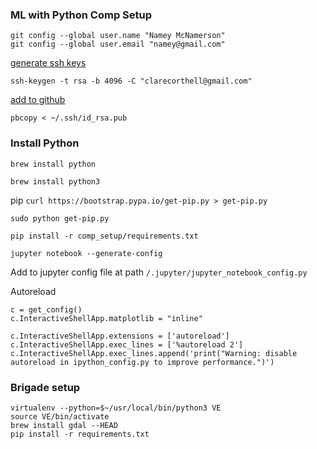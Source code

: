 ### ML with Python Comp Setup

```
git config --global user.name "Namey McNamerson"
git config --global user.email "namey@gmail.com"
```

[generate ssh keys](https://help.github.com/articles/generating-a-new-ssh-key-and-adding-it-to-the-ssh-agent/)

`ssh-keygen -t rsa -b 4096 -C "clarecorthell@gmail.com"`

[add to github](https://help.github.com/articles/adding-a-new-ssh-key-to-your-github-account/)

`pbcopy < ~/.ssh/id_rsa.pub`

### Install Python
`brew install python`

`brew install python3`

pip `curl https://bootstrap.pypa.io/get-pip.py > get-pip.py`

`sudo python get-pip.py`

`pip install -r comp_setup/requirements.txt`

`jupyter notebook --generate-config`

Add to jupyter config file at path `/.jupyter/jupyter_notebook_config.py`

Autoreload
```
c = get_config()
c.InteractiveShellApp.matplotlib = "inline"

c.InteractiveShellApp.extensions = ['autoreload']
c.InteractiveShellApp.exec_lines = ['%autoreload 2']
c.InteractiveShellApp.exec_lines.append('print("Warning: disable autoreload in ipython_config.py to improve performance.")')
```

### Brigade setup

```
virtualenv --python=$~/usr/local/bin/python3 VE
source VE/bin/activate
brew install gdal --HEAD
pip install -r requirements.txt
```
